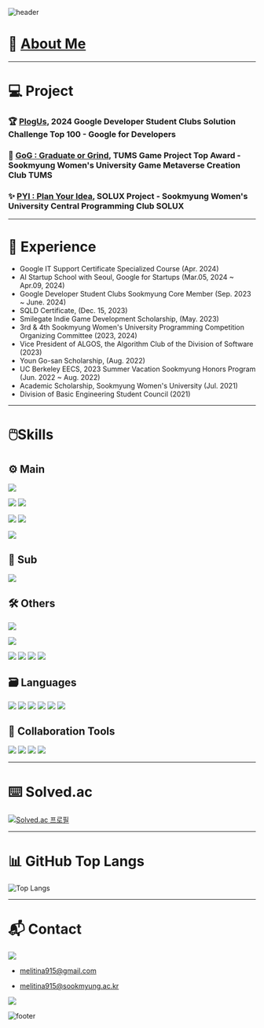 <!--
## About Me
- 👋 Hi, I’m @melitina915
- 👀 I’m interested in ...
- 🌱 I’m currently learning ...
- 💞️ I’m looking to collaborate on ...
- 📫 How to reach me ...

___

![KakaoTalk_20211123_180003352](https://user-images.githubusercontent.com/90691824/142995811-83d95978-4764-445c-abdb-b95885d2ff73.jpg)
<img src="KakaoTalk_20211123_180003352.jpg" width="100" height="100">
-->



<!---
melitina915/melitina915 is a ✨ special ✨ repository because its `README.md` (this file) appears on your GitHub profile.
You can click the Preview link to take a look at your changes.
--->



![header](https://capsule-render.vercel.app/api?type=venom&color=008080&height=300&section=header&text=MELI%20(%20melitina915%20)&fontColor=97999B&animation=twinkling&fontSize=90)



# 🐧 [About Me](https://melitina915.notion.site/CHAE-EUN-YOUN-9819742101024469898b5f1357ce101b?pvs=4)

---

# 💻 Project
### 🏆 [PlogUs](https://github.com/plog-us/plog-us-BE), 2024 Google Developer Student Clubs Solution Challenge Top 100 - Google for Developers
### 🥇 [GoG : Graduate or Grind](https://github.com/TUMS-SAU/SAU-0.5), TUMS Game Project Top Award - Sookmyung Women's University Game Metaverse Creation Club TUMS
### ✨ [PYI : Plan Your Idea](https://github.com/PYI-Solux/Spring_Backend), SOLUX Project - Sookmyung Women's University Central Programming Club SOLUX

---

# 👣 Experience
- Google IT Support Certificate Specialized Course (Apr. 2024)
- AI Startup School with Seoul, Google for Startups (Mar.05, 2024 ~ Apr.09, 2024)
- Google Developer Student Clubs Sookmyung Core Member (Sep. 2023 ~ June. 2024)
- SQLD Certificate, (Dec. 15, 2023)
- Smilegate Indie Game Development Scholarship, (May. 2023)
- 3rd & 4th Sookmyung Women's University Programming Competition Organizing Committee (2023, 2024)
- Vice President of ALGOS, the Algorithm Club of the Division of Software (2023)
- Youn Go-san Scholarship, (Aug. 2022)
- UC Berkeley EECS, 2023 Summer Vacation Sookmyung Honors Program (Jun. 2022 ~ Aug. 2022)
- Academic Scholarship, Sookmyung Women's University (Jul. 2021)
- Division of Basic Engineering Student Council (2021)

---

# 🖱️Skills

## ⚙️ Main

![](https://img.shields.io/badge/Spring-6DB33F?style=for-the-badge&logo=spring&logoColor=white)



![](https://img.shields.io/badge/Amazon_AWS-FF9900?style=for-the-badge&logo=amazonaws&logoColor=white)
![](https://img.shields.io/badge/Google_Cloud-4285F4?style=for-the-badge&logo=google-cloud&logoColor=white)

![](https://img.shields.io/badge/MariaDB-003545?style=for-the-badge&logo=mariadb&logoColor=white)
![](https://img.shields.io/badge/MySQL-005C84?style=for-the-badge&logo=mysql&logoColor=white)

![](https://img.shields.io/badge/docker-%230db7ed.svg?style=for-the-badge&logo=docker&logoColor=white)

## 🔧 Sub

![](https://img.shields.io/badge/Unity-100000?style=for-the-badge&logo=unity&logoColor=white)

## 🛠️ Others

![](https://img.shields.io/badge/Node.js-43853D?style=for-the-badge&logo=node.js&logoColor=white)

![](https://img.shields.io/badge/MongoDB-4EA94B?style=for-the-badge&logo=mongodb&logoColor=white)

![](https://img.shields.io/badge/HTML5-E34F26?style=for-the-badge&logo=html5&logoColor=white)
![](https://img.shields.io/badge/JavaScript-F7DF1E?style=for-the-badge&logo=JavaScript&logoColor=white)
![](https://img.shields.io/badge/CSS3-1572B6?style=for-the-badge&logo=css3&logoColor=white)
![](https://img.shields.io/badge/PHP-777BB4?style=for-the-badge&logo=php&logoColor=white)

## 🗃️ Languages

![](https://img.shields.io/badge/Python-14354C?style=for-the-badge&logo=python&logoColor=white)
![](https://img.shields.io/badge/C-00599C?style=for-the-badge&logo=c&logoColor=white)
![](https://img.shields.io/badge/C%2B%2B-00599C?style=for-the-badge&logo=c%2B%2B&logoColor=white)
![](https://img.shields.io/badge/C%23-239120?style=for-the-badge&logo=c-sharp&logoColor=white)
![](https://img.shields.io/badge/Java-ED8B00?style=for-the-badge&logo=openjdk&logoColor=white)
![](https://img.shields.io/badge/Linux-FCC624?style=for-the-badge&logo=linux&logoColor=black)


## 🧰 Collaboration Tools

![](https://img.shields.io/badge/GitHub-100000?style=for-the-badge&logo=github&logoColor=white)
![](https://img.shields.io/badge/Notion-000000?style=for-the-badge&logo=notion&logoColor=white)
![](https://img.shields.io/badge/Figma-F24E1E?style=for-the-badge&logo=figma&logoColor=white)
![](https://img.shields.io/badge/Miro-050038?style=for-the-badge&logo=Miro&logoColor=white)

---

# ⌨️ Solved.ac

[![Solved.ac
프로필](http://mazassumnida.wtf/api/v2/generate_badge?boj=melitina915)](https://solved.ac/profile/melitina915)

---

# 📊 GitHub Top Langs

![Top Langs](https://github-readme-stats.vercel.app/api/top-langs/?username=melitina915&hide_progress=true&theme=highcontrast)

---

# 📬 Contact

[![](https://img.shields.io/badge/Gmail-D14836?style=for-the-badge&logo=gmail&logoColor=white)](mailto:melitina915@sookmyung.ac.kr)

- melitina915@gmail.com

- melitina915@sookmyung.ac.kr

[![](https://img.shields.io/badge/Instagram-E4405F?style=for-the-badge&logo=instagram&logoColor=white)](https://www.instagram.com/meli.younchen_0915/)



<!--
[![Anurag's GitHub stats](https://github-readme-stats.vercel.app/api?username=melitina915)](https://github.com/anuraghazra/github-readme-stats)
-->



![footer](https://capsule-render.vercel.app/api?type=venom&section=footer)
